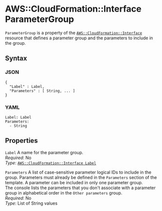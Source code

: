 # AWS::CloudFormation::Interface ParameterGroup<a name="aws-properties-cloudformation-interface-parametergroup"></a>

`ParameterGroup` is a property of the [`AWS::CloudFormation::Interface`](aws-resource-cloudformation-interface.md) resource that defines a parameter group and the parameters to include in the group\.

## Syntax<a name="w10874ab1c23c15c15c27c23b5"></a>

### JSON<a name="aws-properties-cloudformation-interface-parametergroup-syntax.json"></a>

```
{
  "Label" : Label,
  "Parameters" : [ String, ... ]
}
```

### YAML<a name="aws-properties-cloudformation-interface-parametergroup-syntax.yaml"></a>

```
Label: Label
Parameters:
  - String
```

## Properties<a name="w10874ab1c23c15c15c27c23b7"></a>

`Label`  <a name="cfn-cloudformation-interface-parametergroups-label"></a>
A name for the parameter group\.  
*Required*: No  
*Type*: [`AWS::CloudFormation::Interface Label`](aws-properties-cloudformation-interface-label.md)

`Parameters`  <a name="cfn-cloudformation-interface-parametergroups-parameters"></a>
A list of case\-sensitive parameter logical IDs to include in the group\. Parameters must already be defined in the `Parameters` section of the template\. A parameter can be included in only one parameter group\.  
The console lists the parameters that you don't associate with a parameter group in alphabetical order in the `Other parameters` group\.  
*Required*: No  
*Type*: List of String values